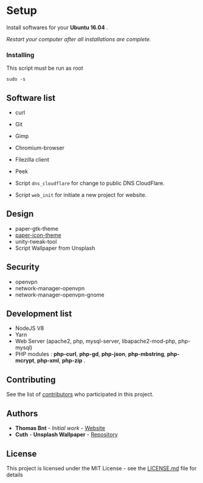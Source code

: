 # Setup

Install softwares for your **Ubuntu 16.04** .

_Restart your computer after all installations are complete._

### Installing

This script must be run as root

```
sudo -s
```

## Software list

* curl
* Git
* Gimp
* Chromium-browser
* Filezilla client
* Peek 

* Script `dns_cloudflare` for change to public DNS CloudFlare. 
* Script `web_init` for initiate a new project for website.

## Design

* paper-gtk-theme
* [paper-icon-theme](https://snwh.org/paper)
* unity-tweak-tool
* Script Wallpaper from Unsplash
   
## Security

* openvpn
* network-manager-openvpn
* network-manager-openvpn-gnome

## Development list

* NodeJS V8
* Yarn
* Web Server (apache2, php, mysql-server, libapache2-mod-php, php-mysql)
* PHP modules : **php-curl**, **php-gd**, **php-json**, **php-mbstring**, **php-mcrypt**, **php-xml**, **php-zip** .

## Contributing

See the list of [contributors](https://github.com/thomasbnt/setup-ubuntu1604/contributors) who participated in this project.

## Authors

* **Thomas Bnt** - *Initial work* - [Website](https://thomasbnt.fr/)
* **Cuth** - **Unsplash Wallpaper** - [Repository](https://github.com/cuth/unsplash-wallpaper)


## License

This project is licensed under the MIT License - see the [LICENSE.md](LICENSE.md) file for details
